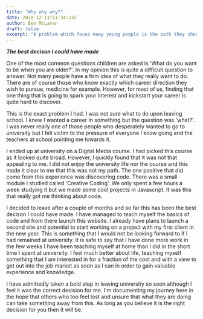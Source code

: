 ```yaml
---
title: "Why why why?"
date: 2018-12-11T11:34:23Z
author: Ben McLaren
draft: false
excerpt: "A problem which faces many young people is the path they choose to take after leaving school."
---
```


**_The best decison I could have made_**

One of the most common questions children are asked is 'What do you want to be when you are older?'. In my opinion this is quite a difficult question to answer. Not many people have a firm idea of what they really want to do. There are of course those who know exactly which career direction they wish to pursue, medicine for example. However, for most of us, finding that one thing that is going to spark your interest and kickstart your career is quite hard to discover.

This is the exact problem I had. I was not sure what to do upon leaving school. I knew I wanted a career in something but the question was 'what?'. I was never really one of those people who desperately wanted to go to university but I fell victim to the pressure of everyone I know going and the teachers at school pointing me towards it.

I ended up at university on a Digital Media course. I had picked this course as it looked quite broad. However, I quickly found that it was not that appealing to me. I did not enjoy the university life nor the course and this made it clear to me that this was not my path. The one positive that did come from this experience was discovering code. There was a small module I studied called 'Creative Coding'. We only spent a few hours a week studying it but we made some cool projects in Javascript. It was this that really got me thinking about code.

I decided to leave after a couple of months and so far this has been the best decison I could have made. I have managed to teach myself the basics of code and from there launch this website. I already have plans to launch a second site and potential to start working on a project with my first client in the new year. This is something that I would not be looking forward to if I had remained at university. It is safe to say that I have done more work in the few weeks I have been teaching myself at home than I did in the short time I spent at university. I feel much better about life, teaching myself something that I am interested in for a fraction of the cost and with a view to get out into the job market as soon as I can in order to gain valuable experience and knowledge.

I have admittedly taken a bold step in leaving university so soon although I feel it was the correct decision for me. I'm documenting my journey here in the hope that others who too feel lost and unsure that what they are doing can take something away from this. As long as you believe it is the right decision for you then it will be.
